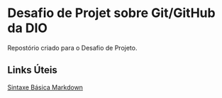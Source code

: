 # Desafio de Projet sobre Git/GitHub da DIO
Repostório criado  para o Desafio de Projeto.
## Links Úteis
[Sintaxe Básica  Markdown](https://www.markdownguide.org/)
